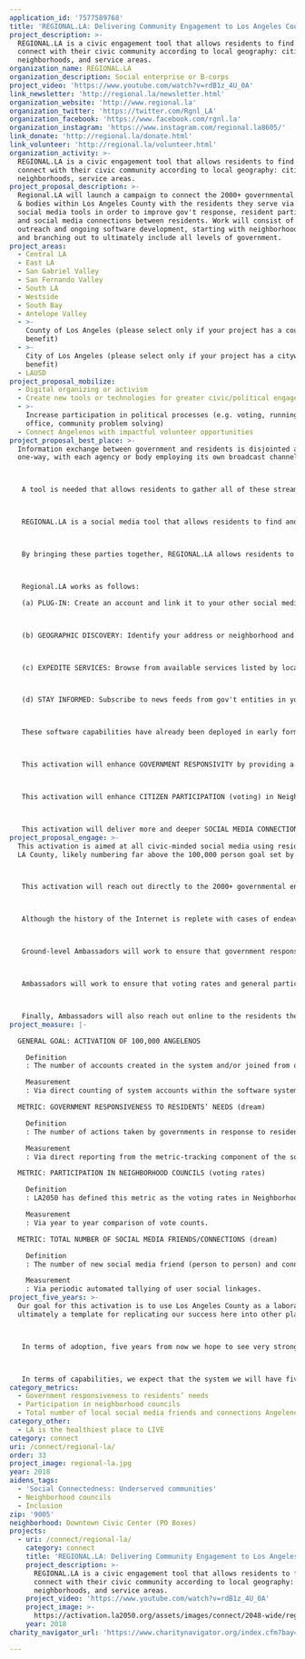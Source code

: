 ```yaml
---
application_id: '7577589768'
title: 'REGIONAL.LA: Delivering Community Engagement to Los Angeles County'
project_description: >-
  REGIONAL.LA is a civic engagement tool that allows residents to find and
  connect with their civic community according to local geography: cities,
  neighborhoods, and service areas.
organization_name: REGIONAL.LA
organization_description: Social enterprise or B-corps
project_video: 'https://www.youtube.com/watch?v=rdB1z_4U_0A'
link_newsletter: 'http://regional.la/newsletter.html'
organization_website: 'http://www.regional.la'
organization_twitter: 'https://twitter.com/Rgnl_LA'
organization_facebook: 'https://www.facebook.com/rgnl.la'
organization_instagram: 'https://www.instagram.com/regional.la8605/'
link_donate: 'http://regional.la/donate.html'
link_volunteer: 'http://regional.la/volunteer.html'
organization_activity: >-
  REGIONAL.LA is a civic engagement tool that allows residents to find and
  connect with their civic community according to local geography: cities,
  neighborhoods, service areas.
project_proposal_description: >-
  Regional.LA will launch a campaign to connect the 2000+ governmental agencies
  & bodies within Los Angeles County with the residents they serve via tailored
  social media tools in order to improve gov't response, resident participation,
  and social media connections between residents. Work will consist of in-person
  outreach and ongoing software development, starting with neighborhood councils
  and branching out to ultimately include all levels of government.
project_areas:
  - Central LA
  - East LA
  - San Gabriel Valley
  - San Fernando Valley
  - South LA
  - Westside
  - South Bay
  - Antelope Valley
  - >-
    County of Los Angeles (please select only if your project has a countywide
    benefit)
  - >-
    City of Los Angeles (please select only if your project has a citywide
    benefit)
  - LAUSD
project_proposal_mobilize:
  - Digital organizing or activism
  - Create new tools or technologies for greater civic/political engagement
  - >-
    Increase participation in political processes (e.g. voting, running for
    office, community problem solving)
  - Connect Angelenos with impactful volunteer opportunities
project_proposal_best_place: >-
  Information exchange between government and residents is disjointed and
  one-way, with each agency or body employing its own broadcast channel.



   A tool is needed that allows residents to gather all of these streams into a single flow and also to add their own voice in the dialogue.



   REGIONAL.LA is a social media tool that allows residents to find and connect with their civic community according to local geography: cities, neighborhoods, service areas.



   By bringing these parties together, REGIONAL.LA allows residents to obtain better response from their local governments, participate more meaningfully in their neighborhood councils and other bodies, and form more & deeper social media connections with other residents through shared participation.



   Regional.LA works as follows:

   (a) PLUG-IN: Create an account and link it to your other social media so that you may consume the experience in your preferred environment (Regional.LA means to work with other social media platforms rather than compete).



   (b) GEOGRAPHIC DISCOVERY: Identify your address or neighborhood and be presented with a list of gov't agencies & bodies operating in your area (this is accomplished by analyzing intersections between your area and the service areas of the gov't entities).



   (c) EXPEDITE SERVICES: Browse from available services listed by local gov't entities and submit any requested info that would expedite these services (Gov't can serve you better if they know you better). This can apply to utility initiation, emergency response, volunteer opportunities, etc.



   (d) STAY INFORMED: Subscribe to news feeds from gov't entities in your area.



   These software capabilities have already been deployed in early form in select pilot areas, and over the course of the grant life cycle deployment will be expanded ultimately throughout all of Los Angeles County. In addition, deployment will be accompanied by a robust "ground game" of local ambassadors, drawn from local communities, and funded to actively promote adoption of the platform in their areas.



   This activation will enhance GOVERNMENT RESPONSIVITY by providing a venue for direct citizen/government connection: residents can discover and make themselves known to their local government agencies, facilitating better interactions. Furthermore, governments can post surveys & questionnaires and also advertise volunteer opportunities and services --residents can respond & register online to enhance government response.



   This activation will enhance CITIZEN PARTICIPATION (voting) in Neighborhood Councils by providing (a) a means for the Councils to have a higher profile amongst residents and deliver more value to residents, and (b) a means for Councils to actively advertise and facilitate voting opportunities.



   This activation will deliver more and deeper SOCIAL MEDIA CONNECTIONS among residents by providing new ways for them to participate together in activities of common interest, thus promoting direct residents-2-residents discovery.
project_proposal_engage: >-
  This activation is aimed at all civic-minded social media using residents in
  LA County, likely numbering far above the 100,000 person goal set by LA2050.



   This activation will reach out directly to the 2000+ governmental entities operating in LA County (starting with Neighborhood Councils and moving "up" from there) and utilize these entities as a vector to reach as many of the 10 million+ residents of LA County as possible.



   Although the history of the Internet is replete with cases of endeavors that enjoyed instant success from viral adoption with no marketing required, this activation makes no such assumptions and instead includes a strong "ground-game" based upon in-person action at the Neighborhood Council level.



   Ground-level Ambassadors will work to ensure that government responsivity to residents' needs is being positively impacted by dialoging with gov't agencies to discover their needs and assisting them in utilizing the tool for best effect.



   Ambassadors will work to ensure that voting rates and general participation in Neighborhood Councils is positively impacted by similarly interfacing with Council Boards to understand needs and share best practices culled from other Councils.



   Finally, Ambassadors will also reach out online to the residents themselves via online forums in order to monitor and understand how the tool is being adopted by individuals, and make recommendations back to Management towards improving end-user experiences.
project_measure: |-

  GENERAL GOAL: ACTIVATION OF 100,000 ANGELENOS

    Definition
    : The number of accounts created in the system and/or joined from other social media accounts into the system.

    Measurement
    : Via direct counting of system accounts within the software system.

  METRIC: GOVERNMENT RESPONSIVENESS TO RESIDENTS’ NEEDS (dream)

    Definition
    : The number of actions taken by governments in response to resident requests made through the software system (acknowledgement of request, followup activities, final resolution, etc).

    Measurement
    : Via direct reporting from the metric-tracking component of the software system.

  METRIC: PARTICIPATION IN NEIGHBORHOOD COUNCILS (voting rates)

    Definition
    : LA2050 has defined this metric as the voting rates in Neighborhood Councils.

    Measurement
    : Via year to year comparison of vote counts.

  METRIC: TOTAL NUMBER OF SOCIAL MEDIA FRIENDS/CONNECTIONS (dream)

    Definition
    : The number of new social media friend (person to person) and connection (person to group) links made via the system.

    Measurement
    : Via periodic automated tallying of user social linkages.
project_five_years: >-
  Our goal for this activation is to use Los Angeles County as a laboratory and
  ultimately a template for replicating our success here into other places.



   In terms of adoption, five years from now we hope to see very strong adoption in Los Angeles County as well as numerous other regions, with the number of residents using the tool being equivalent to those presently utilizing generic social media for civic engagement (defined as social media users who are members of one or more neighborhood-themed interest groups).



   In terms of capabilities, we expect that the system we will have five years from now will have evolved greatly from what we initially launch, with that evolution being strongly informed by feedback from our user base of residents and governments.
category_metrics:
  - Government responsiveness to residents’ needs
  - Participation in neighborhood councils
  - Total number of local social media friends and connections Angelenos have
category_other:
  - LA is the healthiest place to LIVE
category: connect
uri: /connect/regional-la/
order: 33
project_image: regional-la.jpg
year: 2018
aidens_tags:
  - 'Social Connectedness: Underserved communities'
  - Neighborhood councils
  - Inclusion
zip: '9005'
neighborhood: Downtown Civic Center (PO Boxes)
projects:
  - uri: /connect/regional-la/
    category: connect
    title: 'REGIONAL.LA: Delivering Community Engagement to Los Angeles County'
    project_description: >-
      REGIONAL.LA is a civic engagement tool that allows residents to find and
      connect with their civic community according to local geography: cities,
      neighborhoods, and service areas.
    project_video: 'https://www.youtube.com/watch?v=rdB1z_4U_0A'
    project_image: >-
      https://activation.la2050.org/assets/images/connect/2048-wide/regional-la.jpg
    year: 2018
charity_navigator_url: 'https://www.charitynavigator.org/index.cfm?bay=search.profile&ein=824799787'

---
```


